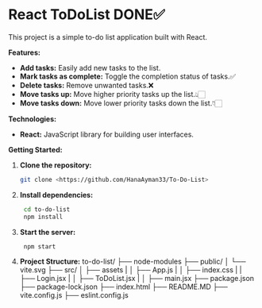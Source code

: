 # React ToDoList DONE✅

This project is a simple to-do list application built with React. 

**Features:**

* **Add tasks:** Easily add new tasks to the list.
* **Mark tasks as complete:** Toggle the completion status of tasks.✅
* **Delete tasks:** Remove unwanted tasks.❌
* **Move tasks up:** Move higher priority tasks up the list.👆🏻
* **Move tasks down:** Move lower priority tasks down the list.👇🏻

**Technologies:**

* **React:** JavaScript library for building user interfaces.

**Getting Started:**

1. **Clone the repository:**
   ```bash
   git clone <https://github.com/HanaAyman33/To-Do-List>
2. **Install dependencies:**
   ```bash
    cd to-do-list
    npm install
3. **Start the server:**
   ```bash
    npm start
4. **Project Structure:**
to-do-list/
├── node-modules
├── public/
│   └── vite.svg
├── src/
│   ├── assets
|   │   ├── App.js 
|   │   ├── index.css
|   |   ├── Login.jsx
|   │   ├── ToDoList.jsx
|   │   ├── main.jsx
├── package.json
├── package-lock.json
├── index.html
├── README.MD
├── vite.config.js
├── eslint.config.js

